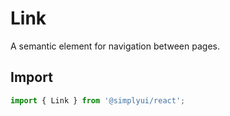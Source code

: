 # Link

A semantic element for navigation between pages.

## Import

```jsx
import { Link } from '@simplyui/react';
```
